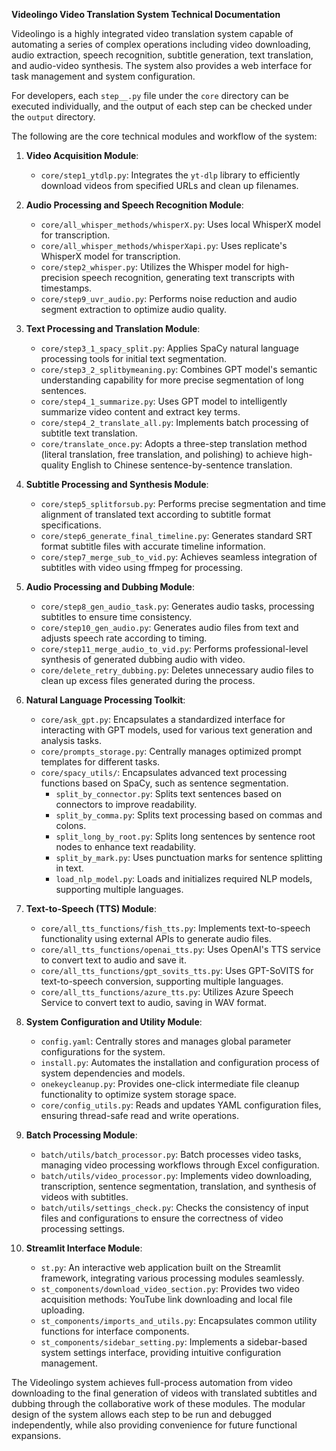 **Videolingo Video Translation System Technical Documentation**

Videolingo is a highly integrated video translation system capable of automating a series of complex operations including video downloading, audio extraction, speech recognition, subtitle generation, text translation, and audio-video synthesis. The system also provides a web interface for task management and system configuration.

For developers, each `step__.py` file under the `core` directory can be executed individually, and the output of each step can be checked under the `output` directory.

The following are the core technical modules and workflow of the system:

1. **Video Acquisition Module**:
   - `core/step1_ytdlp.py`: Integrates the `yt-dlp` library to efficiently download videos from specified URLs and clean up filenames.

2. **Audio Processing and Speech Recognition Module**:
   - `core/all_whisper_methods/whisperX.py`: Uses local WhisperX model for transcription.
   - `core/all_whisper_methods/whisperXapi.py`: Uses replicate's WhisperX model for transcription.
   - `core/step2_whisper.py`: Utilizes the Whisper model for high-precision speech recognition, generating text transcripts with timestamps.
   - `core/step9_uvr_audio.py`: Performs noise reduction and audio segment extraction to optimize audio quality.

3. **Text Processing and Translation Module**:
   - `core/step3_1_spacy_split.py`: Applies SpaCy natural language processing tools for initial text segmentation.
   - `core/step3_2_splitbymeaning.py`: Combines GPT model's semantic understanding capability for more precise segmentation of long sentences.
   - `core/step4_1_summarize.py`: Uses GPT model to intelligently summarize video content and extract key terms.
   - `core/step4_2_translate_all.py`: Implements batch processing of subtitle text translation.
   - `core/translate_once.py`: Adopts a three-step translation method (literal translation, free translation, and polishing) to achieve high-quality English to Chinese sentence-by-sentence translation.

4. **Subtitle Processing and Synthesis Module**:
   - `core/step5_splitforsub.py`: Performs precise segmentation and time alignment of translated text according to subtitle format specifications.
   - `core/step6_generate_final_timeline.py`: Generates standard SRT format subtitle files with accurate timeline information.
   - `core/step7_merge_sub_to_vid.py`: Achieves seamless integration of subtitles with video using ffmpeg for processing.

5. **Audio Processing and Dubbing Module**:
   - `core/step8_gen_audio_task.py`: Generates audio tasks, processing subtitles to ensure time consistency.
   - `core/step10_gen_audio.py`: Generates audio files from text and adjusts speech rate according to timing.
   - `core/step11_merge_audio_to_vid.py`: Performs professional-level synthesis of generated dubbing audio with video.
   - `core/delete_retry_dubbing.py`: Deletes unnecessary audio files to clean up excess files generated during the process.

6. **Natural Language Processing Toolkit**:
   - `core/ask_gpt.py`: Encapsulates a standardized interface for interacting with GPT models, used for various text generation and analysis tasks.
   - `core/prompts_storage.py`: Centrally manages optimized prompt templates for different tasks.
   - `core/spacy_utils/`: Encapsulates advanced text processing functions based on SpaCy, such as sentence segmentation.
     - `split_by_connector.py`: Splits text sentences based on connectors to improve readability.
     - `split_by_comma.py`: Splits text processing based on commas and colons.
     - `split_long_by_root.py`: Splits long sentences by sentence root nodes to enhance text readability.
     - `split_by_mark.py`: Uses punctuation marks for sentence splitting in text.
     - `load_nlp_model.py`: Loads and initializes required NLP models, supporting multiple languages.

7. **Text-to-Speech (TTS) Module**:
   - `core/all_tts_functions/fish_tts.py`: Implements text-to-speech functionality using external APIs to generate audio files.
   - `core/all_tts_functions/openai_tts.py`: Uses OpenAI's TTS service to convert text to audio and save it.
   - `core/all_tts_functions/gpt_sovits_tts.py`: Uses GPT-SoVITS for text-to-speech conversion, supporting multiple languages.
   - `core/all_tts_functions/azure_tts.py`: Utilizes Azure Speech Service to convert text to audio, saving in WAV format.

8. **System Configuration and Utility Module**:
   - `config.yaml`: Centrally stores and manages global parameter configurations for the system.
   - `install.py`: Automates the installation and configuration process of system dependencies and models.
   - `onekeycleanup.py`: Provides one-click intermediate file cleanup functionality to optimize system storage space.
   - `core/config_utils.py`: Reads and updates YAML configuration files, ensuring thread-safe read and write operations.

9. **Batch Processing Module**:
   - `batch/utils/batch_processor.py`: Batch processes video tasks, managing video processing workflows through Excel configuration.
   - `batch/utils/video_processor.py`: Implements video downloading, transcription, sentence segmentation, translation, and synthesis of videos with subtitles.
   - `batch/utils/settings_check.py`: Checks the consistency of input files and configurations to ensure the correctness of video processing settings.

10. **Streamlit Interface Module**:
    - `st.py`: An interactive web application built on the Streamlit framework, integrating various processing modules seamlessly.
    - `st_components/download_video_section.py`: Provides two video acquisition methods: YouTube link downloading and local file uploading.
    - `st_components/imports_and_utils.py`: Encapsulates common utility functions for interface components.
    - `st_components/sidebar_setting.py`: Implements a sidebar-based system settings interface, providing intuitive configuration management.

The Videolingo system achieves full-process automation from video downloading to the final generation of videos with translated subtitles and dubbing through the collaborative work of these modules. The modular design of the system allows each step to be run and debugged independently, while also providing convenience for future functional expansions.
